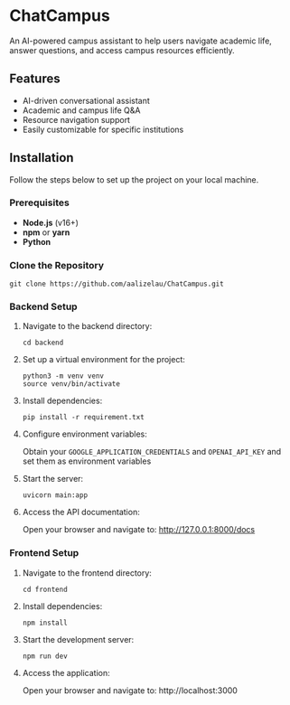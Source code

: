 # ChatCampus

An AI-powered campus assistant to help users navigate academic life, answer questions, and access campus resources efficiently.

## Features
- AI-driven conversational assistant
- Academic and campus life Q&A
- Resource navigation support
- Easily customizable for specific institutions

## Installation

Follow the steps below to set up the project on your local machine.

### Prerequisites
- **Node.js** (v16+)
- **npm** or **yarn**
- **Python**

### Clone the Repository
```
git clone https://github.com/aalizelau/ChatCampus.git
```
### Backend Setup
1. Navigate to the backend directory:

   ```
   cd backend
   ```
2. Set up a virtual environment for the project:

   ```
   python3 -m venv venv
   source venv/bin/activate
   ```
3. Install dependencies:
   
   ```
   pip install -r requirement.txt
   ```
4. Configure environment variables:

   Obtain your `GOOGLE_APPLICATION_CREDENTIALS` and `OPENAI_API_KEY` and set them as environment variables
5. Start the server:

   ```
   uvicorn main:app
   ```
6. Access the API documentation:<br>

   Open your browser and navigate to: http://127.0.0.1:8000/docs


### Frontend Setup
1. Navigate to the frontend directory:

   ```
   cd frontend
   ```
3. Install dependencies:

   ```
   npm install
   ```
5. Start the development server:

   ```
   npm run dev
   ```
7. Access the application:<br>

   Open your browser and navigate to: http://localhost:3000
